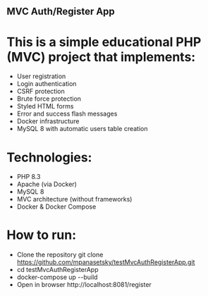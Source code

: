 ## MVC Auth/Register App
# This is a simple educational PHP (MVC) project that implements:
- User registration
- Login authentication
- CSRF protection
- Brute force protection
- Styled HTML forms
- Error and success flash messages
- Docker infrastructure
- MySQL 8 with automatic users table creation

# Technologies:
- PHP 8.3
- Apache (via Docker)
- MySQL 8
- MVC architecture (without frameworks)
- Docker & Docker Compose

# How to run:
- Clone the repository git clone https://github.com/mpanasetsky/testMvcAuthRegisterApp.git
- cd testMvcAuthRegisterApp
- docker-compose up --build
- Open in browser http://localhost:8081/register
